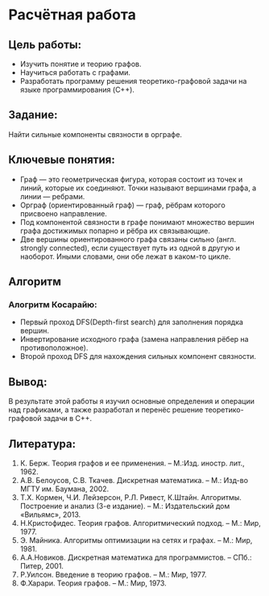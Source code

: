 # Расчётная работа

## Цель работы:  
* Изучить понятие и теорию графов.
* Научиться работать с графами.
* Разработать программу решения теоретико-графовой задачи на языке программирования (C++).

## Задание:
Найти сильные компоненты связности в орграфе.

## Ключевые понятия:
* Граф — это геометрическая фигура, которая состоит из точек и линий, которые их соединяют. Точки называют вершинами графа, а линии — ребрами. 
* Орграф (ориентированный граф) — граф, рёбрам которого присвоено направление.
* Под компонентой связности в графе понимают множество вершин графа достижимых попарно и рёбра их связывающие.
* Две вершины ориентированного графа связаны сильно (англ. strongly connected), если существует путь из одной в другую и наоборот. Иными словами, они обе лежат в каком-то цикле.


## Алгоритм
### Алогритм Косарайю:
* Первый проход DFS(Depth-first search) для заполнения порядка вершин.
* Инвертирование исходного графа (замена направления рёбер на противоположное).
* Второй проход DFS для нахождения сильных компонент связности.

## Вывод:
В результате этой работы я изучил основные определения и операции над графиками, а также разработал и перенёс решение теоретико-графовой задачи в C++.

## Литература:
1. К. Берж. Теория графов и ее применения. – М.:Изд. иностр. лит., 1962.
2. А.В. Белоусов, С.В. Ткачев. Дискретная математика. – М.: Изд-во МГТУ
им. Баумана, 2002.
3. Т.Х. Кормен, Ч.И. Лейзерсон, Р.Л. Ривест, К.Штайн. Алгоритмы. Построение и анализ (3-е издание). – М.: Издательский дом «Вильямс», 2013.
4. Н.Кристофидес. Теория графов. Алгоритмический подход. – М.: Мир, 1977.
5. Э. Майника. Алгоритмы оптимизации на сетях и графах. – М.: Мир, 1981.
6. А.А.Новиков. Дискретная математика для программистов. – СПб.: Питер, 2001.
7. Р.Уилсон. Введение в теорию графов. – М.: Мир, 1977.
8. Ф.Харари. Теория графов. – М.: Мир, 1973.
